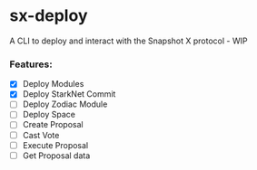 # sx-deploy

A CLI to deploy and interact with the Snapshot X protocol - WIP

### Features:
- [x] Deploy Modules
- [x] Deploy StarkNet Commit
- [ ] Deploy Zodiac Module
- [ ] Deploy Space
- [ ] Create Proposal 
- [ ] Cast Vote
- [ ] Execute Proposal
- [ ] Get Proposal data

